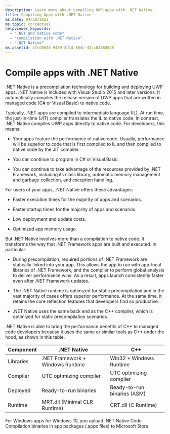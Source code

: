```yaml
---
description: Learn more about compiling UWP apps with .NET Native.
title: Compiling Apps with .NET Native
ms.date: 04/29/2021
ms.topic: conceptual
helpviewer_keywords:
  - ".NET and native code"
  - "compilation with .NET Native"
  - ".NET Native"
ms.assetid: 47cd5648-9469-4b1d-804c-43cc04384045
---
```

# Compile apps with .NET Native

.NET Native is a precompilation technology for building and deploying UWP apps. .NET Native is included with Visual Studio 2015 and later versions. It automatically compiles the release version of UWP apps that are written in managed code (C# or Visual Basic) to native code.

Typically, .NET apps are compiled to intermediate language (IL). At run time, the just-in-time (JIT) compiler translates the IL to native code. In contrast, .NET Native compiles UWP apps directly to native code. For developers, this means:

- Your apps feature the performance of native code. Usually, performance will be superior to code that is first compiled to IL and then compiled to native code by the JIT compiler.

- You can continue to program in C# or Visual Basic.

- You can continue to take advantage of the resources provided by .NET Framework, including its class library, automatic memory management and garbage collection, and exception handling.

For users of your apps, .NET Native offers these advantages:

- Faster execution times for the majority of apps and scenarios.

- Faster startup times for the majority of apps and scenarios.

- Low deployment and update costs.

- Optimized app memory usage.

But .NET Native involves more than a compilation to native code. It transforms the way that .NET Framework apps are built and executed. In particular:

- During precompilation, required portions of .NET Framework are statically linked into your app. This allows the app to run with app-local libraries of .NET Framework, and the compiler to perform global analysis to deliver performance wins. As a result, apps launch consistently faster even after .NET Framework updates.

- The .NET Native runtime is optimized for static precompilation and in the vast majority of cases offers superior performance. At the same time, it retains the core reflection features that developers find so productive.

- .NET Native uses the same back end as the C++ compiler, which is optimized for static precompilation scenarios.

.NET Native is able to bring the performance benefits of C++ to managed code developers because it uses the same or similar tools as C++ under the hood, as shown in this table.

| Component | .NET Native                      | C++                         |
|-----------|----------------------------------|-----------------------------|
| Libraries | .NET Framework + Windows Runtime | Win32 + Windows Runtime     |
| Compiler  | UTC optimizing compiler          | UTC optimizing compiler     |
| Deployed  | Ready-to-run binaries            | Ready-to-run binaries (ASM) |
| Runtime   | MRT.dll (Minimal CLR Runtime)    | CRT.dll (C Runtime)         |

For Windows apps for Windows 10, you upload .NET Native Code Compilation binaries in app packages (.appx files) to Microsoft Store.
